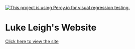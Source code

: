 [![This project is using Percy.io for visual regression testing.](https://percy.io/static/images/percy-badge.svg)](https://percy.io/Leigh-Services/blog-site)

# Luke Leigh's Website

[Click here to view the site](https://blog.lukeleigh.com)
